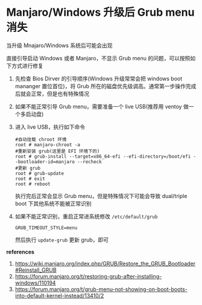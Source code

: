 # Manjaro/Windows 升级后 Grub menu 消失 



当升级 Mnajaro/Windows 系统后可能会出现

直接引导启动 Windows 或者 Manjaro，不显示 Grub menu 的问题，可以按照如下方式进行修复

1. 先检查 Bios Dirver 的引导顺序(Windows 升级常常会把 windows boot mananger 置位首位)，将 Grub 所在的磁盘优先级调高。通常第一步操作完成后就会正常，但是也有特殊情况

2. 如果不能正常引导 Grub menu，需要准备一个 live USB(推荐用 ventoy 做一个多启动盘)

3. 进入 live USB，执行如下命令

   ```
   #自动挂载 chroot 环境
   root # manjaro-chroot -a
   #重新安装 grub(这里是 EFI 环境下的)
   root # grub-install --target=x86_64-efi --efi-directory=/boot/efi --bootloader-id=manjaro --recheck
   #更新 grub
   root # grub-update
   root # exit
   root # reboot
   ```

   执行完后正常会显示 Grub menu，但是特殊情况下可能会导致 dual/triple boot 下其他系统不能被正常识别

4. 如果不能正常识别，重启正常进系统修改 `/etc/default/grub`

   ```
   GRUB_TIMEOUT_STYLE=menu
   ```

   然后执行 `update-grub` 更新 grub，即可

**references**

1. https://wiki.manjaro.org/index.php/GRUB/Restore_the_GRUB_Bootloader#Reinstall_GRUB
2. https://forum.manjaro.org/t/restoring-grub-after-installing-windows/110194
3. https://forum.manjaro.org/t/grub-menu-not-showing-on-boot-boots-into-default-kernel-instead/13410/2